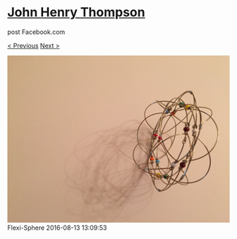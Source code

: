 # [John Henry Thompson](../README.md)
post Facebook.com

[< Previous](2016-08-13-5.md) [Next >](2016-08-13-7.md)

[![](../media/2016-08-13/Flexi-Sphere-5.jpg)](../README.md)
Flexi-Sphere
2016-08-13 13:09:53